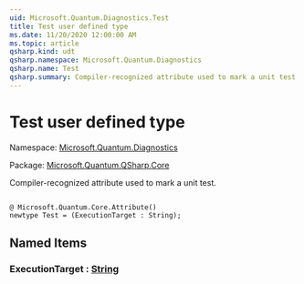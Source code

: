 ```yaml
---
uid: Microsoft.Quantum.Diagnostics.Test
title: Test user defined type
ms.date: 11/20/2020 12:00:00 AM
ms.topic: article
qsharp.kind: udt
qsharp.namespace: Microsoft.Quantum.Diagnostics
qsharp.name: Test
qsharp.summary: Compiler-recognized attribute used to mark a unit test.
---
```


# Test user defined type

Namespace: [Microsoft.Quantum.Diagnostics](xref:Microsoft.Quantum.Diagnostics)

Package: [Microsoft.Quantum.QSharp.Core](https://nuget.org/packages/Microsoft.Quantum.QSharp.Core)


Compiler-recognized attribute used to mark a unit test.

```qsharp

@ Microsoft.Quantum.Core.Attribute()
newtype Test = (ExecutionTarget : String);
```



## Named Items

### ExecutionTarget : [String](xref:microsoft.quantum.lang-ref.string)

